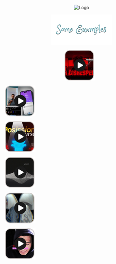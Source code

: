 <p align="center">
  <img src="assets/MakarAnim.gif" width="600" alt="Logo">
</p>

<p align="center">
  <img src="assets/examples_title.png" alt="Examples" width="200">
</p>

<p align="center">
  <a href="assets/example1.mp4"><img src="assets/example1_thumb.png" width="100"></a>
  <img src="assets/small_icon.png" width="20" alt="">&nbsp;&nbsp;

  <a href="assets/example2.MP4"><img src="assets/example2_thumbnail.png" width="100"></a>
  <img src="assets/small_icon.png" width="20" alt="">&nbsp;&nbsp;

  <a href="assets/example3.mp4"><img src="assets/example3_thumb.png" width="100"></a>
  <img src="assets/small_icon.png" width="20" alt="">&nbsp;&nbsp;

  <a href="assets/example4.MP4"><img src="assets/example4_thumbnail.png" width="100"></a>
  <img src="assets/small_icon.png" width="20" alt="">&nbsp;&nbsp;

  <a href="assets/example5.mp4"><img src="assets/example5_thumb.png" width="100"></a>
  <img src="assets/small_icon.png" width="20" alt="">&nbsp;&nbsp;

  <a href="assets/example6.MP4"><img src="assets/example6_thumbnail.png" width="100"></a>
  <img src="assets/small_icon.png" width="20" alt="">
</p>
